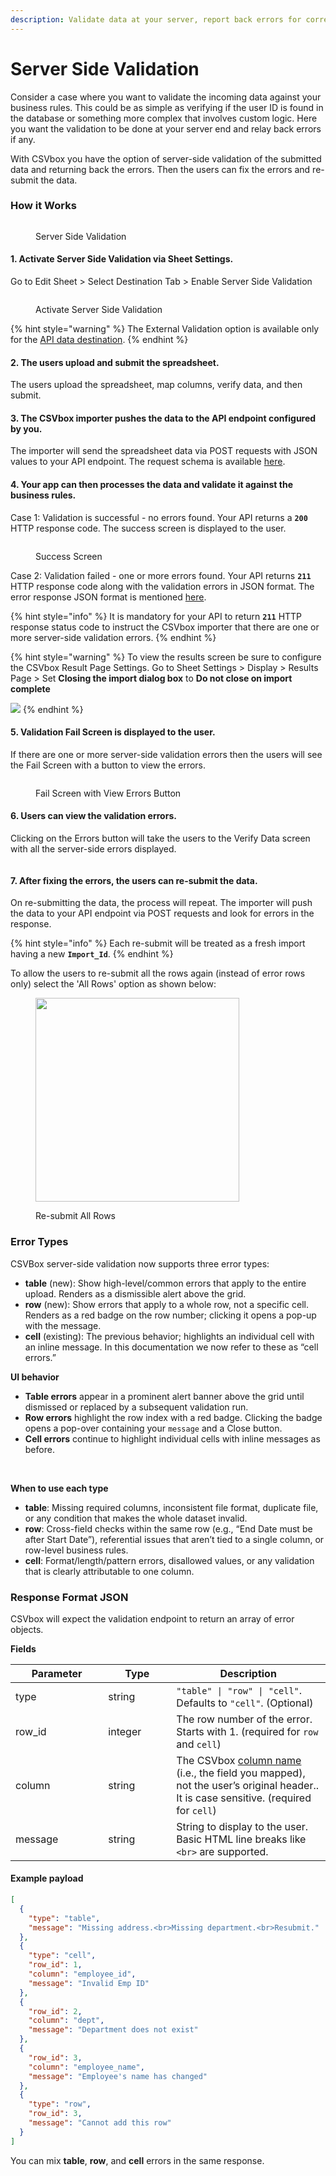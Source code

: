 ```yaml
---
description: Validate data at your server, report back errors for correction.
---
```


# Server Side Validation

Consider a case where you want to validate the incoming data against your business rules. This could be as simple as verifying if the user ID is found in the database or something more complex that involves custom logic. Here you want the validation to be done at your server end and relay back errors if any.

With CSVbox you have the option of server-side validation of the submitted data and returning back the errors. Then the users can fix the errors and re-submit the data.

### How it Works

<figure><img src="../.gitbook/assets/External Validation (1).svg" alt=""><figcaption><p>Server Side Validation</p></figcaption></figure>

#### 1. Activate Server Side Validation via Sheet Settings.

Go to Edit Sheet > Select Destination Tab > Enable Server Side Validation

<div align="left"><figure><img src="../.gitbook/assets/server-side button.jpg" alt=""><figcaption><p>Activate Server Side Validation</p></figcaption></figure></div>

{% hint style="warning" %}
The External Validation option is available only for the [API data destination](../destinations/#api-webhook).
{% endhint %}

#### 2. The users upload and submit the spreadsheet.

The users upload the spreadsheet, map columns, verify data, and then submit.

#### 3. The CSVbox importer pushes the data to the API endpoint configured by you.

The importer will send the spreadsheet data via POST requests with JSON values to your API endpoint. The request schema is available [here](https://help.csvbox.io/destinations#sample-json-post-to-your-api).

#### 4. Your app can then processes the data and validate it against the business rules.

Case 1: Validation is successful - no errors found. Your API returns a **`200`** HTTP response code. The success screen is displayed to the user.

<figure><img src="../.gitbook/assets/image (2) (2).png" alt=""><figcaption><p>Success Screen</p></figcaption></figure>

Case 2: Validation failed - one or more errors found. Your API returns **`211`** HTTP response code along with the validation errors in JSON format. The error response JSON format is mentioned [here](server-side-validation.md#validation-error-json-response-format).

{% hint style="info" %}
It is mandatory for your API to return **`211`** HTTP response status code to instruct the CSVbox importer that there are one or more server-side validation errors.
{% endhint %}

{% hint style="warning" %}
To view the results screen be sure to configure the CSVbox Result Page Settings. Go to Sheet Settings > Display > Results Page > Set **Closing the import dialog box** to **Do not close on import complete**

![](<../.gitbook/assets/do not close.jpg>)
{% endhint %}

#### 5. Validation Fail Screen is displayed to the user.

If there are one or more server-side validation errors then the users will see the Fail Screen with a button to view the errors.

<figure><img src="../.gitbook/assets/image (5).png" alt=""><figcaption><p>Fail Screen with View Errors Button</p></figcaption></figure>

#### 6. Users can view the validation errors.

Clicking on the Errors button will take the users to the Verify Data screen with all the server-side errors displayed.

<figure><img src="../.gitbook/assets/sleekshot.png" alt=""><figcaption></figcaption></figure>

#### 7. After fixing the errors, the users can re-submit the data.

On re-submitting the data, the process will repeat. The importer will push the data to your API endpoint via POST requests and look for errors in the response.

{% hint style="info" %}
Each re-submit will be treated as a fresh import having a new **`Import_Id`**.
{% endhint %}

To allow the users to re-submit all the rows again (instead of error rows only) select the 'All Rows' option as shown below:

<div align="left"><figure><img src="../.gitbook/assets/ssv.png" alt="" width="326"><figcaption><p>Re-submit All Rows</p></figcaption></figure></div>

### Error Types

CSVBox server-side validation now supports three error types:

* **table** (new): Show high-level/common errors that apply to the entire upload. Renders as a dismissible alert above the grid.
* **row** (new): Show errors that apply to a whole row, not a specific cell. Renders as a red badge on the row number; clicking it opens a pop-up with the message.
* **cell** (existing): The previous behavior; highlights an individual cell with an inline message. In this documentation we now refer to these as “cell errors.”

**UI behavior**

* **Table errors** appear in a prominent alert banner above the grid until dismissed or replaced by a subsequent validation run.
* **Row errors** highlight the row index with a red badge. Clicking the badge opens a pop-over containing your `message` and a Close button.
* **Cell errors** continue to highlight individual cells with inline messages as before.

<figure><img src="../.gitbook/assets/sse errors.png" alt=""><figcaption></figcaption></figure>

\
**When to use each type**

* **table**: Missing required columns, inconsistent file format, duplicate file, or any condition that makes the whole dataset invalid.
* **row**: Cross-field checks within the same row (e.g., “End Date must be after Start Date”), referential issues that aren’t tied to a single column, or row-level business rules.
* **cell**: Format/length/pattern errors, disallowed values, or any validation that is clearly attributable to one column.

### Response Format JSON

CSVbox will expect the validation endpoint to return an array of error objects.

**Fields**

<table><thead><tr><th width="132.33333333333331">Parameter</th><th width="93">Type</th><th>Description</th></tr></thead><tbody><tr><td>type</td><td>string</td><td><code>"table" | "row" | "cell"</code>. Defaults to <code>"cell"</code>. (Optional)</td></tr><tr><td>row_id</td><td>integer</td><td>The row number of the error. Starts with 1. (required for <code>row</code> and <code>cell</code>)</td></tr><tr><td>column</td><td>string</td><td>The CSVbox <a href="https://help.csvbox.io/dashboard-settings/sheet-options#column-name">column name </a> (i.e., the field you mapped), not the user’s original header.. It is case sensitive. (required for <code>cell</code>)</td></tr><tr><td>message</td><td>string</td><td>String to display to the user. Basic HTML line breaks like <code>&#x3C;br></code> are supported.</td></tr></tbody></table>

#### Example payload

```json
[
  {
    "type": "table",
    "message": "Missing address.<br>Missing department.<br>Resubmit."
  },
  {
    "type": "cell",
    "row_id": 1,
    "column": "employee_id",
    "message": "Invalid Emp ID"
  },
  {
    "row_id": 2,
    "column": "dept",
    "message": "Department does not exist"
  },
  {
    "row_id": 3,
    "column": "employee_name",
    "message": "Employee's name has changed"
  },
  {
    "type": "row",
    "row_id": 3,
    "message": "Cannot add this row"
  }
]
```

You can mix **table**, **row**, and **cell** errors in the same response.

